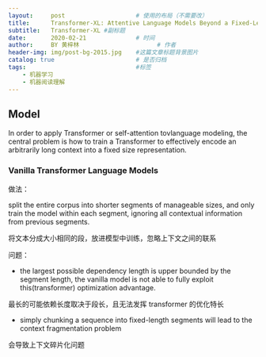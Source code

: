 ```yaml
---
layout:     post   				    # 使用的布局（不需要改）
title:      Transformer-XL: Attentive Language Models Beyond a Fixed-Length Context阅读笔记 # 标题 
subtitle:   Transformer-XL #副标题
date:       2020-02-21 				# 时间
author:     BY 黄梓林						# 作者
header-img: img/post-bg-2015.jpg 	#这篇文章标题背景图片
catalog: true 						# 是否归档
tags:								#标签
    - 机器学习
    - 机器阅读理解
---
```



## Model

In order to apply Transformer or self-attention tovlanguage modeling, the central problem is how to
train a Transformer to effectively encode an arbitrarily long context into a fixed size representation.

### Vanilla Transformer Language Models

做法： 

split the entire corpus into shorter segments of manageable sizes, 
and only train the model within each segment, 
ignoring all contextual information from previous segments. 

将文本分成大小相同的段，放进模型中训练，忽略上下文之间的联系

问题：

* the largest possible dependency length is upper bounded by the segment length, 
the vanilla model is not able to fully exploit this(transformer) optimization advantage. 

最长的可能依赖长度取决于段长，且无法发挥 transformer 的优化特长

* simply chunking a sequence into fixed-length segments will lead to the context fragmentation problem 

会导致上下文碎片化问题
